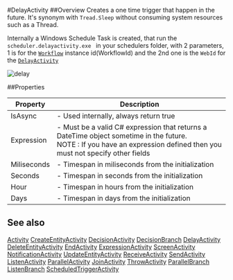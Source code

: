 #DelayActivity
##Overview
Creates a one time trigger that happen in the future. It's synonym with `Tread.Sleep` without consuming system resources such as a Thread.

Internally a Windows Schedule Task is created, that run the `scheduler.delayactivity.exe ` in your schedulers folder, with 2 parameters, 1 is for the [`Workflow`](Workflow.html) instance id(WorkflowId) and the 2nd one is the `WebId` for the [`DelayActivity`](DelayActivity.html)

![delay](http://i.imgur.com/xQFlN1C.png)

##Properties
<table class="table table-condensed table-bordered">
    <thead>
<tr>
<th>Property</th>
<th>Description</th>
</tr>
</thead>
<tbody>
<tr><td>IsAsync</td><td> - Used internally, always return true</td></tr>
<tr><td>Expression</td><td>
    - Must be a valid C# expression that returns a DateTime object sometime in the future. <br />
NOTE : If you have an expression defined then you must not specify other fields</td></tr>
<tr><td>Miliseconds</td><td> - Timespan in miliseconds from the initialization</td></tr>
<tr><td>Seconds</td><td> - Timespan in seconds from the initialization</td></tr>
<tr><td>Hour</td><td> - Timespan in hours from the initialization</td></tr>
<tr><td>Days</td><td> - Timespan in days from the initialization</td></tr>
</tbody></table>



## See also

[Activity](Activity.html)
[CreateEntityActivity](CreateEntityActivity.html)
[DecisionActivity](DecisionActivity.html)
[DecisionBranch](DecisionBranch.html)
[DelayActivity](DelayActivity.html)
[DeleteEntityActivity](DeleteEntityActivity.html)
[EndActivity](EndActivity.html)
[ExpressionActivity](ExpressionActivity.html)
[ScreenActivity](ScreenActivity.html)
[NotificationActivity](NotificationActivity.html)
[UpdateEntityActivity](UpdateEntityActivity.html)
[ReceiveActivity](ReceiveActivity.html)
[SendActivity](SendActivity.html)
[ListenActivity](ListenActivity.html)
[ParallelActivity](ParallelActivity.html)
[JoinActivity](JoinActivity.html)
[ThrowActivity](ThrowActivity.html)
[ParallelBranch](ParallelBranch.html)
[ListenBranch](ListenBranch.html)
[ScheduledTriggerActivity](ScheduledTriggerActivity.html)